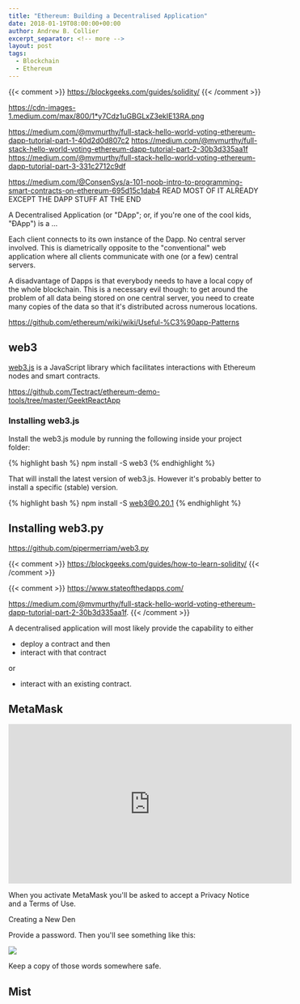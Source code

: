 ```yaml
---
title: "Ethereum: Building a Decentralised Application"
date: 2018-01-19T08:00:00+00:00
author: Andrew B. Collier
excerpt_separator: <!-- more -->
layout: post
tags:
  - Blockchain
  - Ethereum
---
```


{{< comment >}}
https://blockgeeks.com/guides/solidity/
{{< /comment >}}

https://cdn-images-1.medium.com/max/800/1*y7Cdz1uGBGLxZ3ekIE13RA.png

https://medium.com/@mvmurthy/full-stack-hello-world-voting-ethereum-dapp-tutorial-part-1-40d2d0d807c2
https://medium.com/@mvmurthy/full-stack-hello-world-voting-ethereum-dapp-tutorial-part-2-30b3d335aa1f
https://medium.com/@mvmurthy/full-stack-hello-world-voting-ethereum-dapp-tutorial-part-3-331c2712c9df

https://medium.com/@ConsenSys/a-101-noob-intro-to-programming-smart-contracts-on-ethereum-695d15c1dab4 READ MOST OF IT ALREADY EXCEPT THE DAPP STUFF AT THE END

A Decentralised Application (or "DApp"; or, if you're one of the cool kids, "ÐApp") is a ...

Each client connects to its own instance of the Dapp. No central server involved. This is diametrically opposite to the "conventional" web application where all clients communicate with one (or a few) central servers.

A disadvantage of Dapps is that everybody needs to have a local copy of the whole blockchain. This is a necessary evil though: to get around the problem of all data being stored on one central server, you need to create many copies of the data so that it's distributed across numerous locations.

https://github.com/ethereum/wiki/wiki/Useful-%C3%90app-Patterns

## web3

[web3.js](https://github.com/ethereum/web3.js/) is a JavaScript library which facilitates interactions with Ethereum nodes and smart contracts.

https://github.com/Tectract/ethereum-demo-tools/tree/master/GeektReactApp

### Installing web3.js

Install the web3.js module by running the following inside your project folder:

{% highlight bash %}
npm install -S web3
{% endhighlight %}

That will install the latest version of web3.js. However it's probably better to install a specific (stable) version.

{% highlight bash %}
npm install -S web3@0.20.1
{% endhighlight %}

## Installing web3.py

https://github.com/pipermerriam/web3.py




{{< comment >}}
https://blockgeeks.com/guides/how-to-learn-solidity/
{{< /comment >}}


{{< comment >}}
https://www.stateofthedapps.com/

https://medium.com/@mvmurthy/full-stack-hello-world-voting-ethereum-dapp-tutorial-part-2-30b3d335aa1f.
{{< /comment >}}

A decentralised application will most likely provide the capability to either

- deploy a contract and then
- interact with that contract

or

- interact with an existing contract.


## MetaMask

<iframe width="560" height="315" src="https://www.youtube.com/embed/6Gf_kRE4MJU" frameborder="0" allowfullscreen></iframe>

When you activate MetaMask you'll be asked to accept a Privacy Notice and a Terms of Use.

Creating a New Den

Provide a password. Then you'll see something like this:

![](/img/2017/11/metamask-words.png)

Keep a copy of those words somewhere safe.

## Mist